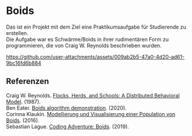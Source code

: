 # Boids
Das ist ein Projekt mit dem Ziel eine Praktikumsaufgabe für Studierende zu erstellen. <br>
Die Aufgabe war es Schwärme/Boids in ihrer rudimentären Form zu programmieren, die von Craig W. Reynolds beschrieben wurden.

https://github.com/user-attachments/assets/009ab2b5-47a0-4d20-ad61-9bc16fd6b884

## Referenzen
Craig W. Reynolds. [Flocks, Herds, and Schools: A Distributed Behavioral Model](https://www.cs.toronto.edu/~dt/siggraph97-course/cwr87/). (1987). <br>
Ben Eater. [Boids algorithm demonstration](https://eater.net/boids). (2020). <br>
Corinna Klaukin. [Modellierung und Visualisierung einer Population von Boids](https://users.informatik.haw-hamburg.de/~infwrb267/abschlussarbeiten/ba_klaukin.pdf). (2016). <br>
Sebastian Lague. [ Coding Adventure: Boids](https://www.youtube.com/watch?v=bqtqltqcQhw). (2019). <br>
